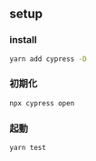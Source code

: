 ## setup

### install

```bash
yarn add cypress -D
```

### 初期化

```bash
npx cypress open
```

### 起動

```bash
yarn test
```
